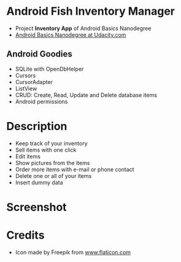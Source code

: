 # Android Fish Inventory Manager

- Project **Inventory App** of Android Basics Nanodegree
- [Android Basics Nanodegree at Udacity.com](https://www.udacity.com/course/android-basics-nanodegree-by-google--nd803)

## Android Goodies

- SQLite with OpenDbHelper
- Cursors
- CursorAdapter
- ListView
- CRUD: Create, Read, Update and Delete database items
- Android permissions

# Description
- Keep track of your inventory
- Sell items with one click
- Edit items
- Show pictures from the items
- Order more items with e-mail or phone contact
- Delete one or all of your items
- Insert dummy data

# Screenshot

# Credits
- Icon made by Freepik from www.flaticon.com 
